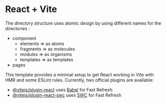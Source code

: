# React + Vite

The directory structure uses atomic design by using different names for the directories :

-  component
   -  elements => as atoms
   -  fragments => as molecules
   -  modules => as organisms
   -  templates => as templates
-  pages

This template provides a minimal setup to get React working in Vite with HMR and some ESLint rules.
Currently, two official plugins are available:

-  [@vitejs/plugin-react](https://github.com/vitejs/vite-plugin-react/blob/main/packages/plugin-react/README.md) uses [Babel](https://babeljs.io/) for Fast Refresh
-  [@vitejs/plugin-react-swc](https://github.com/vitejs/vite-plugin-react-swc) uses [SWC](https://swc.rs/) for Fast Refresh
